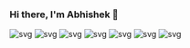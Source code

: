 ### Hi there, I'm Abhishek 👋

![svg](https://img.icons8.com/?size=1x&id=108784&format=png)
![svg](https://img.icons8.com/?size=1x&id=21278&format=png)
![svg](https://img.icons8.com/?size=1x&id=20909&format=png)
![svg](https://www.vectorlogo.zone/logos/reactjs/reactjs-icon.svg)
![svg](https://www.vectorlogo.zone/logos/nodejs/nodejs-icon.svg)
![svg](https://www.vectorlogo.zone/logos/mongodb/mongodb-icon.svg)
![svg](https://img.icons8.com/?size=1x&id=2T6TKY6whzgV&format=png)


<!--
**abhishek-das-ind/abhishek-das-ind** is a ✨ _special_ ✨ repository because its `README.md` (this file) appears on your GitHub profile.

Here are some ideas to get you started:

- 🔭 I’m currently working on ...
- 🌱 I’m currently learning ...
- 👯 I’m looking to collaborate on ...
- 🤔 I’m looking for help with ...
- 💬 Ask me about ...
- 📫 How to reach me: ...
- 😄 Pronouns: ...
- ⚡ Fun fact: ...
-->
